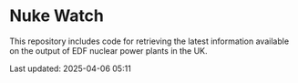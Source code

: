# Nuke Watch

This repository includes code for retrieving the latest information available on the output of EDF nuclear power plants in the UK.

Last updated: 2025-04-06 05:11